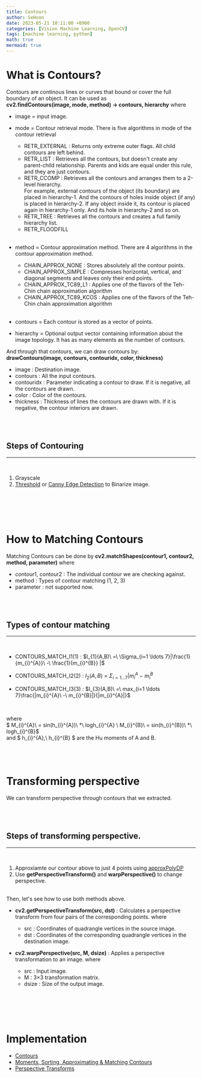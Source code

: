 ```yaml
---
title: Contours
author: SeHoon
date: 2023-05-21 10:11:00 +0900
categories: [Vision Machine Learning, OpenCV]
tags: [machine learning, python]
math: true
mermaid: true
---
```


# What is Contours?
Contours are continous lines or curves that bound or cover the full boundary of an object. It can be used as<br>
**cv2.findContours(image, mode, method) -> contours, hierarchy** where<br>
+ image = input image.
+ mode = Contour retrieval mode. There is five algorithms in mode of the contour retrieval
    + RETR_EXTERNAL : Returns only extreme outer flags. All child contours are left behind.
    + RETR_LIST : Retrieves all the contours, but doesn't create any parent-child relationship. Parents and kids are equal under this rule, and they are just contours.
    + RETR_CCOMP : Retrieves all the contours and arranges them to a 2-level hierarchy. <br>
    For example, external contours of the object (its boundary) are placed in hierarchy-1. And the contours of holes inside object (if any) is placed in hierarchy-2. If any object inside it, its contour is placed again in hierarchy-1 only. And its hole in hierarchy-2 and so on.
    + RETR_TREE : Retrieves all the contours and creates a full family hierarchy list.
    + RETR_FLOODFILL
    <br><br>

+ method = Contour approximation method. There are 4 algorithms in the contour approximation method.
    + CHAIN_APPROX_NONE : Stores absolutely all the contour points.
    + CHAIN_APPROX_SIMPLE : Compresses horizontal, vertical, and diagonal segments and leaves only their end points.
    + CHAIN_APPROX_TC89_L1 : Applies one of the flavors of the Teh-Chin chain approximation algorithm 
    + CHAIN_APPROX_TC89_KCOS : Applies one of the flavors of the Teh-Chin chain approximation algorithm
    <br><br>
+ contours = Each contour is stored as a vector of points.
+ hierarchy = Optional output vector containing information about the image topology. It has as many elements as the number of contours.


And through that contours, we can draw contours by:<br>
**drawContours(image, contours, contouridx, color, thickness)**
+ image : Destination image.
+ contours : All the input contours.
+ contouridx : Parameter indicating a contour to draw. If it is negative, all the contours are drawn.
+ color : 	Color of the contours.
+ thickness : Thickness of lines the contours are drawn with. If it is negative, the contour interiors are drawn.
<br><br><br><br>

## Steps of Contouring
---
<br>

1. Grayscale
2. [Threshold](https://csh970605.github.io/posts/Thresholding/) or [Canny Edge Detection](https://csh970605.github.io/posts/Edge_Detecting/) to Binarize image.

<br><br><br><br>

# How to Matching Contours
Matching Contours can be done by
**cv2.matchShapes(contour1, contour2, method, parameter)** where
+ contour1, contour2 : The individual contour we are checking against.
+ method : Types of contour matching (1, 2, 3)
+ parameter : not supported now.
<br><br><br><br>

## Types of contour matching
---
<br>

+ CONTOURS_MATCH_I1(1) : $I_{1}(A,B)\ =\ \Sigma_{i=1 \ldots 7}|\frac{1}{m_{i}^{A}}\ -\ \frac{1}{m_{i}^{B}} |$

+ CONTOURS_MATCH_I2(2) : $I_{2}(A,B)\ =\ \Sigma_{i=1 \ldots 7}|m_{i}^{A}\ -\ m_{i}^{B}$

+ CONTOURS_MATCH_I3(3) : $I_{3}(A,B)\ =\ max_{i=1 \ldots 7}\frac{|m_{i}^{A}\ -\ m_{i}^{B}|}{|m_{i}^{A}|}$

<br>

where <br>
$ M_{i}^{A}\ = sin(h_{i}^{A})\ *\ logh_{i}^{A} \\ M_{i}^{B}\ = sin(h_{i}^{B})\ *\ logh_{i}^{B}$
<br>
and $ h_{i}^{A},\ h_{i}^{B} $ are the Hu moments of A and B.
<br><br><br><br>

# Transforming perspective

We can transform perspective through contours that we extracted.
<br><br><br><br>

## Steps of transforming perspective.
---
<br>

1. Approxiamte our contour above to just 4 points using [approxPolyDP](https://csh970605.github.io/posts/AC_VH/)
2. Use **getPerspectiveTransform()** and **warpPerspective()** to change perspective.
<br><br>

Then, let's see how to use both methods above.
+ **cv2.getPerspectiveTransform(src, dst)** : Calculates a perspective transform from four pairs of the corresponding points. where<br>
    + src : Coordinates of quadrangle vertices in the source image.
    + dst : Coordinates of the corresponding quadrangle vertices in the destination image.

+ **cv2.warpPerspective(src, M, dsize)** : Applies a perspective transformation to an image. where<br>
    + src : Input image.
    + M : 3×3 transformation matrix.
    + dsize : Size of the output image.

<br><br><br><br>


# Implementation

+ [Contours](https://github.com/csh970605/Modern_Computer_Vision/blob/main/OpenCV/11.%20Contours%20-%20Drawing%2C%20Hierarchy%20and%20Modes.ipynb)<br>
+ [Moments, Sorting, Approximating & Matching Contours](https://github.com/csh970605/Modern_Computer_Vision/blob/main/OpenCV/12.%20Moments%2C%20Sorting%2C%20Approximating%20and%20Matching%20Contours.ipynb)<br>
+ [Perspective Transforms](https://github.com/csh970605/Modern_Computer_Vision/blob/main/OpenCV/18.%20Perspective%20Transforms.ipynb)<br>